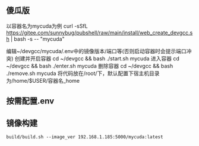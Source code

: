 ## 傻瓜版
以容器名为mycuda为例
curl -sSfL https://gitee.com/sunnybug/pubshell/raw/main/install/web_create_devgcc.sh | bash -s -- "mycuda"

编辑~/devgcc/mycuda/.env中的镜像版本/端口等(否则启动容器时会提示端口冲突)
创建并开启容器
cd ~/devgcc && bash ./start.sh mycuda
进入容器
cd ~/devgcc && bash ./enter.sh mycuda
删除容器
cd ~/devgcc && bash ./remove.sh mycuda
将代码放在/root/下，默认配置下宿主机目录为/home/$USER/容器名_home

## 按需配置.env

## 镜像构建
```shell
build/build.sh --image_ver 192.168.1.185:5000/mycuda:latest
```
